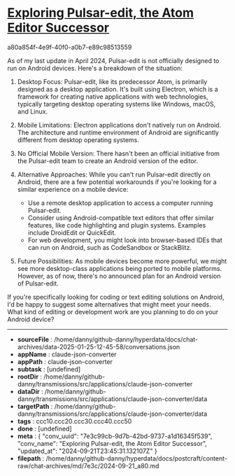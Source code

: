 # [Exploring Pulsar-edit, the Atom Editor Successor](https://claude.ai/chat/7e3c99cb-9d7b-42bd-9737-a1d16345f539)

a80a854f-4e9f-40f0-a0b7-e89c98513559

 As of my last update in April 2024, Pulsar-edit is not officially designed to run on Android devices. Here's a breakdown of the situation:

1. Desktop Focus: Pulsar-edit, like its predecessor Atom, is primarily designed as a desktop application. It's built using Electron, which is a framework for creating native applications with web technologies, typically targeting desktop operating systems like Windows, macOS, and Linux.

2. Mobile Limitations: Electron applications don't natively run on Android. The architecture and runtime environment of Android are significantly different from desktop operating systems.

3. No Official Mobile Version: There hasn't been an official initiative from the Pulsar-edit team to create an Android version of the editor.

4. Alternative Approaches: While you can't run Pulsar-edit directly on Android, there are a few potential workarounds if you're looking for a similar experience on a mobile device:

   - Use a remote desktop application to access a computer running Pulsar-edit.
   - Consider using Android-compatible text editors that offer similar features, like code highlighting and plugin systems. Examples include DroidEdit or QuickEdit.
   - For web development, you might look into browser-based IDEs that can run on Android, such as CodeSandbox or StackBlitz.

5. Future Possibilities: As mobile devices become more powerful, we might see more desktop-class applications being ported to mobile platforms. However, as of now, there's no announced plan for an Android version of Pulsar-edit.

If you're specifically looking for coding or text editing solutions on Android, I'd be happy to suggest some alternatives that might meet your needs. What kind of editing or development work are you planning to do on your Android device?

---

* **sourceFile** : /home/danny/github-danny/hyperdata/docs/chat-archives/data-2025-01-25-12-45-58/conversations.json
* **appName** : claude-json-converter
* **appPath** : claude-json-converter
* **subtask** : [undefined]
* **rootDir** : /home/danny/github-danny/transmissions/src/applications/claude-json-converter
* **dataDir** : /home/danny/github-danny/transmissions/src/applications/claude-json-converter/data
* **targetPath** : /home/danny/github-danny/transmissions/src/applications/claude-json-converter/data
* **tags** : ccc10.ccc20.ccc30.ccc40.ccc50
* **done** : [undefined]
* **meta** : {
  "conv_uuid": "7e3c99cb-9d7b-42bd-9737-a1d16345f539",
  "conv_name": "Exploring Pulsar-edit, the Atom Editor Successor",
  "updated_at": "2024-09-21T23:45:31.132107Z"
}
* **filepath** : /home/danny/github-danny/hyperdata/docs/postcraft/content-raw/chat-archives/md/7e3c/2024-09-21_a80.md